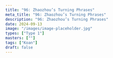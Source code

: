 ```yaml
---
title: "96: Zhaozhou’s Turning Phrases"
meta_title: "96: Zhaozhou’s Turning Phrases"
description: "96: Zhaozhou’s Turning Phrases"
date: 2024-09-13
image: "/images/image-placeholder.jpg"
types: ["Type 1"]
masters: [""]
tags: ["Koan"]
draft: false
---
```


